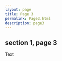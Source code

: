 ```yaml
---
layout: page
title: Page 3
permalink: Page3.html
description: page3
---
```

## section 1, page 3
Text 
